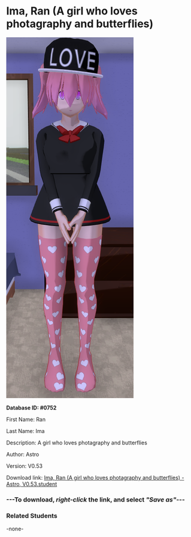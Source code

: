 # Ima, Ran (A girl who loves photagraphy and butterflies)

<img src="../../Files/Images/Ima, Ran (A girl who loves photagraphy and butterflies).png" title="Ima, Ran (A girl who loves photagraphy and butterflies) - Astro, V0.53">

**Database ID: #0752**

First Name: Ran

Last Name: Ima

Description: A girl who loves photagraphy and butterflies

Author: Astro

Version: V0.53

Download link: <a href="https://raw.githubusercontent.com/Arbiter1223/Daigaku-Gurashi-Custom-Students/master/Files/Student%20Files/Ima%2C%20Ran%20(A%20girl%20who%20loves%20photagraphy%20and%20butterflies)%20-%20Astro%2C%20V0.53.student">Ima, Ran (A girl who loves photagraphy and butterflies) - Astro, V0.53.student</a>

### ---**To download, _right-click_ the link, and select _"Save as"_**---

### Related Students

-none-
